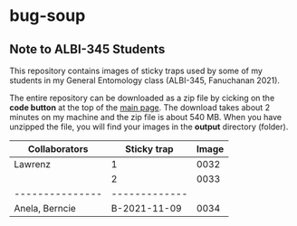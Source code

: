 # bug-soup

## Note to ALBI-345 Students

This repository contains images of sticky traps used by some of my students in my General Entomology class (ALBI-345, Fanuchanan 2021).

The entire repository can be downloaded as a zip file by cicking on the **code button** at the top of the [main page](https://github.com/aubreymoore/bug-soup). The download takes about 2 minutes on my machine and the zip file is about 540 MB. When you have unzipped the file, you will find your images in the **output** directory (folder).

| Collaborators | Sticky trap | Image |
|---------------|-------------|-------|
|Lawrenz        | 1           | 0032  |
|               | 2           | 0033  |
|---------------|-------------|       |
|Anela, Berncie |B-2021-11-09 | 0034  |


